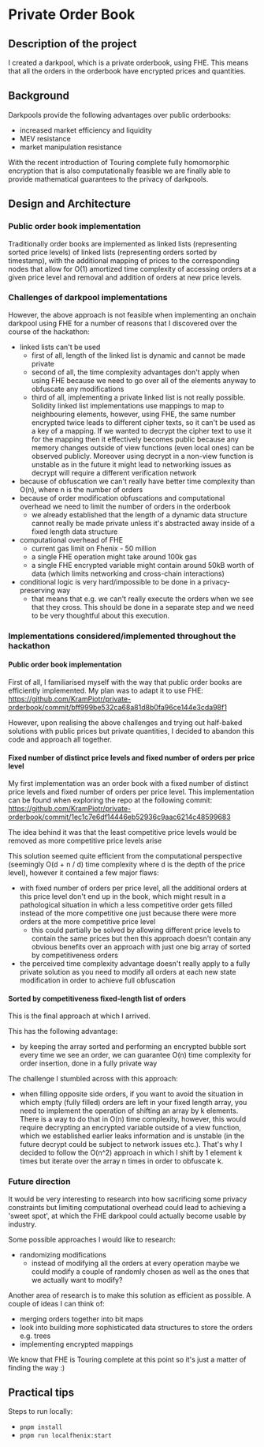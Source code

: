 # Private Order Book

## Description of the project

I created a darkpool, which is a private orderbook, using FHE.
This means that all the orders in the orderbook have encrypted prices and quantities.

## Background

Darkpools provide the following advantages over public orderbooks:
- increased market efficiency and liquidity
- MEV resistance
- market manipulation resistance

With the recent introduction of Touring complete fully homomorphic encryption that is also computationally feasible
we are finally able to provide mathematical guarantees to the privacy of darkpools.

## Design and Architecture

### Public order book implementation

Traditionally order books are implemented as linked lists (representing sorted price levels) of linked lists (representing orders sorted by timestamp), with the additional mapping of prices to the corresponding nodes that allow for O(1) amortized time complexity of accessing orders at a given price level and removal and addition of orders at new price levels.

### Challenges of darkpool implementations

However, the above approach is not feasible when implementing an onchain darkpool using FHE for a number of reasons that I discovered over the course of the hackathon:
- linked lists can't be used
  - first of all, length of the linked list is dynamic and cannot be made private
  - second of all, the time complexity advantages don't apply when using FHE because we need to go over all of the elements anyway to obfuscate any modifications
  - third of all, implementing a private linked list is not really possible. Solidity linked list implementations use mappings to map to neighbouring elements, however, using FHE, the same number encrypted twice leads to different cipher texts, so it can't be used as a key of a mapping. If we wanted to decrypt the cipher text to use it for the mapping then it effectively becomes public because any memory changes outside of view functions (even local ones) can be observed publicly. Moreover using decrypt in a non-view function is unstable as in the future it might lead to networking issues as decrypt will require a different verification network
- because of obfuscation we can't really have better time complexity than O(n), where n is the number of orders
- because of order modification obfuscations and computational overhead we need to limit the number of orders in the orderbook
  - we already established that the length of a dynamic data structure cannot really be made private unless it's abstracted away inside of a fixed length data structure
- computational overhead of FHE
    - current gas limit on Fhenix - 50 million
    - a single FHE operation might take around 100k gas
    - a single FHE encrypted variable might contain around 50kB worth of data (which limits networking and cross-chain interactions)
- conditional logic is very hard/impossible to be done in a privacy-preserving way
  - that means that e.g. we can't really execute the orders when we see that they cross. This should be done in a separate step and we need to be very thoughtful about this execution.

### Implementations considered/implemented throughout the hackathon

#### Public order book implementation

First of all, I familiarised myself with the way that public order books are efficiently implemented.
My plan was to adapt it to use FHE: https://github.com/KramPiotr/private-orderbook/commit/bff999be532ca68a81d8b0fa96ce144e3cda98f1

However, upon realising the above challenges and trying out half-baked solutions with public prices but private quantities, I decided to abandon this code and approach all together.

#### Fixed number of distinct price levels and fixed number of orders per price level

My first implementation was an order book with a fixed number of distinct price levels and fixed number of orders per price level. This implementation can be found when exploring the repo at the following commit:
https://github.com/KramPiotr/private-orderbook/commit/1ec1c7e6df14446eb52936c9aac6214c48599683

The idea behind it was that the least competitive price levels would be removed as more competitive price levels arise

This solution seemed quite efficient from the computational perspective (seemingly O(d + n / d) time complexity where d is the depth of the price level), however it contained a few major flaws:
- with fixed number of orders per price level, all the additional orders at this price level don't end up in the book, which might result in a pathological situation in which a less competitive order gets filled instead of the more competitive one just because there were more orders at the more competitive price level
  - this could partially be solved by allowing different price levels to contain the same prices but then this approach doesn't contain any obvious benefits over an approach with just one big array of sorted by competitiveness orders
- the perceived time complexity advantage doesn't really apply to a fully private solution as you need to modify all orders at each new state modification in order to achieve full obfuscation

#### Sorted by competitiveness fixed-length list of orders

This is the final approach at which I arrived.

This has the following advantage:
- by keeping the array sorted and performing an encrypted bubble sort every time we see an order, we can guarantee O(n) time complexity for order insertion, done in a fully private way

The challenge I stumbled across with this approach:
- when filling opposite side orders, if you want to avoid the situation in which empty (fully filled) orders are left in your fixed length array, you need to implement the operation of shifting an array by k elements. There is a way to do that in O(n) time complexity, however, this would require decrypting an encrypted variable outside of a view function, which we established earlier leaks information and is unstable (in the future decrypt could be subject to network issues etc.). That's why I decided to follow the O(n^2) approach in which I shift by 1 element k times but iterate over the array n times in order to obfuscate k.

### Future direction

It would be very interesting to research into how sacrificing some privacy constraints but limiting computational overhead could lead to achieving a 'sweet spot', at which the FHE darkpool could actually become usable by industry.

Some possible approaches I would like to research:
- randomizing modifications
  - instead of modifying all the orders at every operation maybe we could modify a couple of randomly chosen as well as the ones that we actually want to modify?


Another area of research is to make this solution as efficient as possible.
A couple of ideas I can think of:
- merging orders together into bit maps
- look into building more sophisticated data structures to store the orders e.g. trees
- implementing encrypted mappings

We know that FHE is Touring complete at this point so it's just a matter of finding the way :)

## Practical tips

Steps to run locally:

- `pnpm install`
- `pnpm run localfhenix:start`



